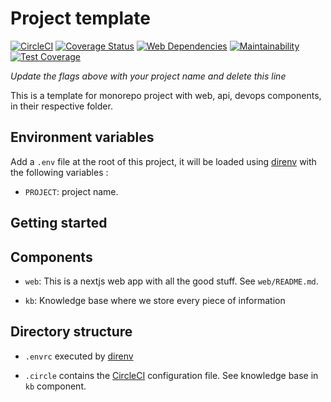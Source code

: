 # Project template

[![CircleCI](https://circleci.com/gh/gobadiah/project-template/tree/develop.svg?style=svg)](https://circleci.com/gh/gobadiah/project-template/tree/develop)
[![Coverage Status](https://coveralls.io/repos/github/gobadiah/project-template/badge.svg?branch=develop)](https://coveralls.io/github/gobadiah/project-template?branch=develop)
[![Web Dependencies](https://david-dm.org/gobadiah/project-template.svg?path=web)]()
[![Maintainability](https://api.codeclimate.com/v1/badges/1a1acb2d0a3bc44a8bf5/maintainability)](https://codeclimate.com/github/gobadiah/project-template/maintainability)
[![Test Coverage](https://api.codeclimate.com/v1/badges/1a1acb2d0a3bc44a8bf5/test_coverage)](https://codeclimate.com/github/gobadiah/project-template/test_coverage)

_Update the flags above with your project name and delete this line_

This is a template for monorepo project with web, api, devops components, in their respective folder.

## Environment variables

Add a `.env` file at the root of this project, it will be loaded using [direnv](https://direnv.net/) with the following variables : 

* `PROJECT`: project name.

## Getting started

## Components

* `web`: This is a nextjs web app with all the good stuff. See `web/README.md`.

* `kb`: Knowledge base where we store every piece of information 

## Directory structure

* `.envrc` executed by [direnv](https://direnv.net/)

* `.circle` contains the [CircleCI](https://circleci.com/) configuration file. See knowledge base in `kb` component.

